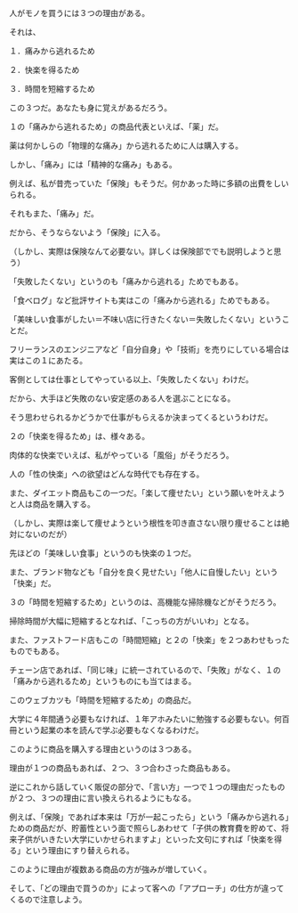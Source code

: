 人がモノを買うには３つの理由がある。



それは、



１．痛みから逃れるため



２．快楽を得るため



３．時間を短縮するため



 



この３つだ。あなたも身に覚えがあるだろう。



 



１の「痛みから逃れるため」の商品代表といえば、「薬」だ。



薬は何かしらの「物理的な痛み」から逃れるために人は購入する。



しかし、「痛み」には「精神的な痛み」もある。



例えば、私が昔売っていた「保険」もそうだ。何かあった時に多額の出費をしいられる。



それもまた、「痛み」だ。



だから、そうならないよう「保険」に入る。



（しかし、実際は保険なんて必要ない。詳しくは保険部ででも説明しようと思う）



 



「失敗したくない」というのも「痛みから逃れる」ためでもある。



「食べログ」など批評サイトも実はこの「痛みから逃れる」ためでもある。



「美味しい食事がしたい＝不味い店に行きたくない＝失敗したくない」ということだ。



 



フリーランスのエンジニアなど「自分自身」や「技術」を売りにしている場合は実はこの１にあたる。



客側としては仕事としてやっている以上、「失敗したくない」わけだ。



だから、大手ほど失敗のない安定感のある人を選ぶことになる。



そう思わせられるかどうかで仕事がもらえるか決まってくるというわけだ。



 



２の「快楽を得るため」は、様々ある。



肉体的な快楽でいえば、私がやっている「風俗」がそうだろう。



人の「性の快楽」への欲望はどんな時代でも存在する。



また、ダイエット商品もこの一つだ。「楽して痩せたい」という願いを叶えようと人は商品を購入する。



（しかし、実際は楽して痩せようという根性を叩き直さない限り痩せることは絶対にないのだが）



先ほどの「美味しい食事」というのも快楽の１つだ。



また、ブランド物なども「自分を良く見せたい」「他人に自慢したい」という「快楽」だ。



 



３の「時間を短縮するため」というのは、高機能な掃除機などがそうだろう。



掃除時間が大幅に短縮するとなれば、「こっちの方がいいわ」となる。



また、ファストフード店もこの「時間短縮」と２の「快楽」を２つあわせもったものでもある。



チェーン店であれば、「同じ味」に統一されているので、「失敗」がなく、１の「痛みから逃れるため」というものにも当てはまる。



このウェブカツも「時間を短縮するため」の商品だ。



大学に４年間通う必要もなければ、１年アホみたいに勉強する必要もない。何百冊という起業の本を読んで学ぶ必要もなくなるわけだ。



 



このように商品を購入する理由というのは３つある。



理由が１つの商品もあれば、２つ、３つ合わさった商品もある。



逆にこれから話していく販促の部分で、「言い方」一つで１つの理由だったものが２つ、３つの理由に言い換えられるようにもなる。



例えば、「保険」であれば本来は「万が一起こったら」という「痛みから逃れる」ための商品だが、貯蓄性という面で照らしあわせて「子供の教育費を貯めて、将来子供がいきたい大学にいかせられますよ」といった文句にすれば「快楽を得る」という理由にすり替えられる。



 



このように理由が複数ある商品の方が強みが増していく。



そして、「どの理由で買うのか」によって客への「アプローチ」の仕方が違ってくるので注意しよう。
